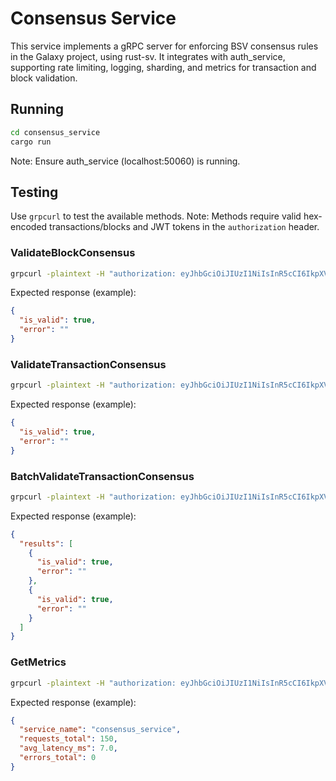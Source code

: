 # Consensus Service

This service implements a gRPC server for enforcing BSV consensus rules in the Galaxy project, using rust-sv. It integrates with auth_service, supporting rate limiting, logging, sharding, and metrics for transaction and block validation.

## Running
```bash
cd consensus_service
cargo run
```
Note: Ensure auth_service (localhost:50060) is running.

## Testing
Use `grpcurl` to test the available methods. Note: Methods require valid hex-encoded transactions/blocks and JWT tokens in the `authorization` header.

### ValidateBlockConsensus
```bash
grpcurl -plaintext -H "authorization: eyJhbGciOiJIUzI1NiIsInR5cCI6IkpXVCJ9.eyJzdWIiOiJ1c2VyMSIsInJvbGUiOiJjbGllbnQiLCJleHAiOjE5MjA2NzY1MDl9.8X8z7z3Y8Qz5z5z7z3Y8Qz5z5z7z3Y8Qz5z5z7z3Y8Q" -d '{"block_hex": "01000000000000000000000000000000000000000000000000000000000000000000000000000000000000000000000000000000000000000000000000000000000000000000ffffffff"}' localhost:50055 consensus.Consensus/ValidateBlockConsensus
```
Expected response (example):
```json
{
  "is_valid": true,
  "error": ""
}
```

### ValidateTransactionConsensus
```bash
grpcurl -plaintext -H "authorization: eyJhbGciOiJIUzI1NiIsInR5cCI6IkpXVCJ9.eyJzdWIiOiJ1c2VyMSIsInJvbGUiOiJjbGllbnQiLCJleHAiOjE5MjA2NzY1MDl9.8X8z7z3Y8Qz5z5z7z3Y8Qz5z5z7z3Y8Qz5z5z7z3Y8Q" -d '{"tx_hex": "01000000010000000000000000000000000000000000000000000000000000000000000000ffffffff0100ffffffff0100ffffffff"}' localhost:50055 consensus.Consensus/ValidateTransactionConsensus
```
Expected response (example):
```json
{
  "is_valid": true,
  "error": ""
}
```

### BatchValidateTransactionConsensus
```bash
grpcurl -plaintext -H "authorization: eyJhbGciOiJIUzI1NiIsInR5cCI6IkpXVCJ9.eyJzdWIiOiJ1c2VyMSIsInJvbGUiOiJjbGllbnQiLCJleHAiOjE5MjA2NzY1MDl9.8X8z7z3Y8Qz5z5z7z3Y8Qz5z5z7z3Y8Qz5z5z7z3Y8Q" -d '{"tx_hexes": ["01000000010000000000000000000000000000000000000000000000000000000000000000ffffffff0100ffffffff0100ffffffff", "01000000010000000000000000000000000000000000000000000000000000000000000000ffffffff0100ffffffff0100ffffffff"]}' localhost:50055 consensus.Consensus/BatchValidateTransactionConsensus
```
Expected response (example):
```json
{
  "results": [
    {
      "is_valid": true,
      "error": ""
    },
    {
      "is_valid": true,
      "error": ""
    }
  ]
}
```

### GetMetrics
```bash
grpcurl -plaintext -H "authorization: eyJhbGciOiJIUzI1NiIsInR5cCI6IkpXVCJ9.eyJzdWIiOiJ1c2VyMSIsInJvbGUiOiJjbGllbnQiLCJleHAiOjE5MjA2NzY1MDl9.8X8z7z3Y8Qz5z5z7z3Y8Qz5z5z7z3Y8Qz5z5z7z3Y8Q" -d '{}' localhost:50055 consensus.Consensus/GetMetrics
```
Expected response (example):
```json
{
  "service_name": "consensus_service",
  "requests_total": 150,
  "avg_latency_ms": 7.0,
  "errors_total": 0
}
```
